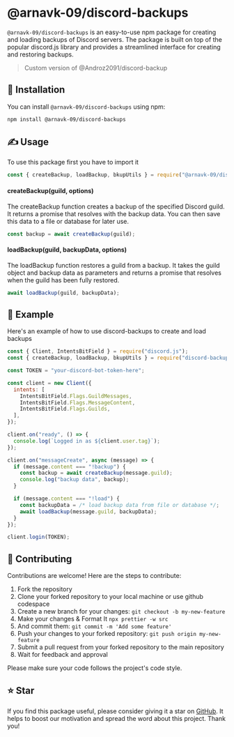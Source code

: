# @arnavk-09/discord-backups
`@arnavk-09/discord-backups` is an easy-to-use npm package for creating and loading backups of Discord servers. The package is built on top of the popular discord.js library and provides a streamlined interface for creating and restoring backups.
> Custom version of @Androz2091/discord-backup

## 📩 Installation
You can install `@arnavk-09/discord-backups` using npm:
```bash
npm install @arnavk-09/discord-backups 
```

## ✍️ Usage
To use this package first you have to import it
```js
const { createBackup, loadBackup, bkupUtils } = require("@arnavk-09/discord-backups");
```

#### createBackup(guild, options)
The createBackup function creates a backup of the specified Discord guild. It returns a promise that resolves with the backup data. You can then save this data to a file or database for later use.
```js
const backup = await createBackup(guild);
```

#### loadBackup(guild, backupData, options)
The loadBackup function restores a guild from a backup. It takes the guild object and backup data as parameters and returns a promise that resolves when the guild has been fully restored.
```js
await loadBackup(guild, backupData);
```

## 🧪 Example
Here's an example of how to use discord-backups to create and load backups
```js
const { Client, IntentsBitField } = require("discord.js");
const { createBackup, loadBackup, bkupUtils } = require("discord-backups");

const TOKEN = "your-discord-bot-token-here";

const client = new Client({
  intents: [
    IntentsBitField.Flags.GuildMessages,
    IntentsBitField.Flags.MessageContent,
    IntentsBitField.Flags.Guilds,
  ],
});

client.on("ready", () => {
  console.log(`Logged in as ${client.user.tag}`);
});

client.on("messageCreate", async (message) => {
  if (message.content === "!backup") {
    const backup = await createBackup(message.guild);
    console.log("backup data", backup);
  }

  if (message.content === "!load") {
    const backupData = /* load backup data from file or database */;
    await loadBackup(message.guild, backupData);
  }
});

client.login(TOKEN);
```

## 👏 Contributing

Contributions are welcome! Here are the steps to contribute:

1. Fork the repository
2. Clone your forked repository to your local machine or use github codespace 
3. Create a new branch for your changes: `git checkout -b my-new-feature`
4. Make your changes & Format It `npx prettier -w src`
5. And commit them: `git commit -m 'Add some feature'`
6. Push your changes to your forked repository: `git push origin my-new-feature`
7. Submit a pull request from your forked repository to the main repository
8. Wait for feedback and approval 

Please make sure your code follows the project's code style.

## ⭐ Star
If you find this package useful, please consider giving it a star on [GitHub](https://github.com/ArnavK-09/discord-backups). It helps to boost our motivation and spread the word about this project. Thank you! 
